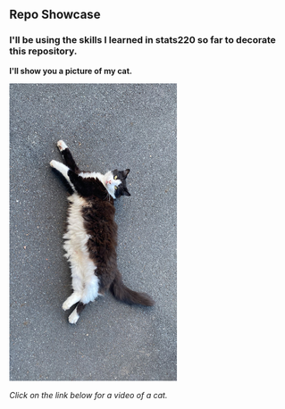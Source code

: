 ## Repo Showcase

### I'll be using the skills I learned in stats220 so far to decorate this repository.
**I'll show you a picture of my cat.**

<img src="/MJRO88592.JPG" width="300">

*Click on the link below for a video of a cat.*
